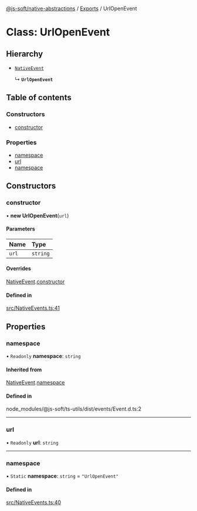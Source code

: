 [@js-soft/native-abstractions](../README.md) / [Exports](../modules.md) / UrlOpenEvent

# Class: UrlOpenEvent

## Hierarchy

- [`NativeEvent`](NativeEvent.md)

  ↳ **`UrlOpenEvent`**

## Table of contents

### Constructors

- [constructor](UrlOpenEvent.md#constructor)

### Properties

- [namespace](UrlOpenEvent.md#namespace)
- [url](UrlOpenEvent.md#url)
- [namespace](UrlOpenEvent.md#namespace)

## Constructors

### constructor

• **new UrlOpenEvent**(`url`)

#### Parameters

| Name | Type |
| :------ | :------ |
| `url` | `string` |

#### Overrides

[NativeEvent](NativeEvent.md).[constructor](NativeEvent.md#constructor)

#### Defined in

[src/NativeEvents.ts:41](https://github.com/js-soft/ts-native-access/blob/c428889/packages/abstractions/src/NativeEvents.ts#L41)

## Properties

### namespace

• `Readonly` **namespace**: `string`

#### Inherited from

[NativeEvent](NativeEvent.md).[namespace](NativeEvent.md#namespace)

#### Defined in

node_modules/@js-soft/ts-utils/dist/events/Event.d.ts:2

___

### url

• `Readonly` **url**: `string`

___

### namespace

▪ `Static` **namespace**: `string` = `"UrlOpenEvent"`

#### Defined in

[src/NativeEvents.ts:40](https://github.com/js-soft/ts-native-access/blob/c428889/packages/abstractions/src/NativeEvents.ts#L40)
